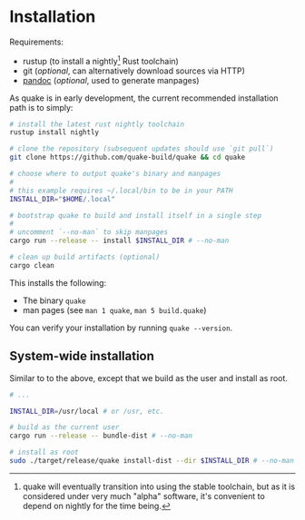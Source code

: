 # Installation

Requirements:
- rustup (to install a nightly[^1] Rust toolchain)
- git (*optional*, can alternatively download sources via HTTP)
- [pandoc](https://pandoc.org) (*optional*, used to generate manpages)

As quake is in early development, the current recommended installation path is to simply:

```sh
# install the latest rust nightly toolchain
rustup install nightly

# clone the repository (subsequent updates should use `git pull`)
git clone https://github.com/quake-build/quake && cd quake

# choose where to output quake's binary and manpages
#
# this example requires ~/.local/bin to be in your PATH
INSTALL_DIR="$HOME/.local"

# bootstrap quake to build and install itself in a single step
#
# uncomment `--no-man` to skip manpages
cargo run --release -- install $INSTALL_DIR # --no-man 

# clean up build artifacts (optional)
cargo clean
```

This installs the following:
- The binary `quake`
- man pages (see `man 1 quake`, `man 5 build.quake`)

You can verify your installation by running `quake --version`.

[^1]: quake will eventually transition into using the stable toolchain, but as it is considered under very much "alpha" software, it's convenient to depend on nightly for the time being.

## System-wide installation

Similar to to the above, except that we build as the user and install as root.

```sh
# ...

INSTALL_DIR=/usr/local # or /usr, etc.

# build as the current user
cargo run --release -- bundle-dist # --no-man

# install as root
sudo ./target/release/quake install-dist --dir $INSTALL_DIR # --no-man
```
